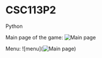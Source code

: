# CSC113P2
Python

Main page of the game:
![Main page](http://f.cl.ly/items/1G3H2G3q142K2o0d1q1X/menu.png)

Menu:
![menu](![Main page](http://f.cl.ly/items/1G3H2G3q142K2o0d1q1X/menu.png))

